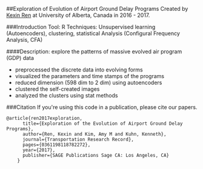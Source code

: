 ##Exploration of Evolution of Airport Ground Delay Programs
Created by [Kexin Ren](https://www.linkedin.com/in/kexinren/) at University of Alberta, Canada in 2016 - 2017.

###Introduction
Tool: R
Techniques: Unsupervised learning (Autoencoders), clustering, statistical Analysis (Configural Frequency Analysis, CFA)

####Description: explore the patterns of massive evolved air program (GDP) data
- preprocessed the discrete data into evolving forms
- visualized the parameters and time stamps of the programs
- reduced dimension (598 dim to 2 dim) using autoencoders
- clustered the self-created images
- analyzed the clusters using stat methods

###Citation
If you're using this code in a publication, please cite our papers.

    @article{ren2017exploration,
          title={Exploration of the Evolution of Airport Ground Delay Programs},
          author={Ren, Kexin and Kim, Amy M and Kuhn, Kenneth},
          journal={Transportation Research Record},
          pages={0361198118782272},
          year={2017},
          publisher={SAGE Publications Sage CA: Los Angeles, CA}
        }
